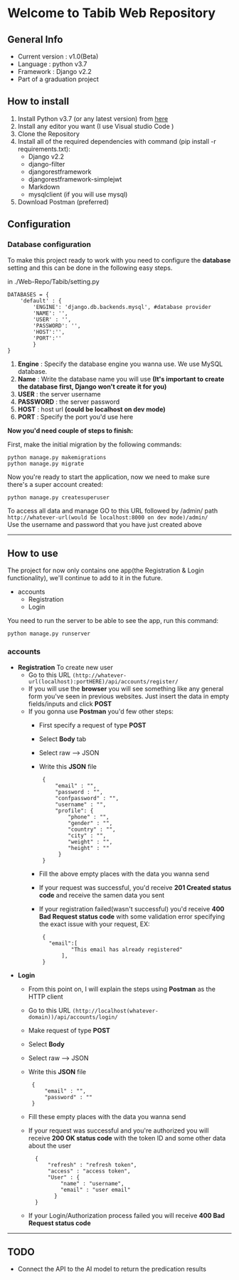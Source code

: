 # Welcome to Tabib Web Repository 

## General Info

 - Current version : v1.0(Beta) 
 - Language : python v3.7
 - Framework : Django v2.2
 - Part of a graduation project 

## How to install

 1. Install Python v3.7 (or any latest version) from [here](https://www.python.org/)
 2. Install any editor you want (I use Visual studio Code )
 3. Clone the Repository
 4. Install all of the required dependencies with command (pip install -r requirements.txt):
	 -  Django v2.2
	 -  django-filter
	 -  djangorestframework
	 -  djangorestframework-simplejwt
	 -  Markdown
	 -  mysqlclient (if you will use mysql)
5. Download Postman (preferred)

## Configuration
### Database configuration
To make this project ready to work with you need to configure the **database** setting
and this can be done in the following easy steps.

in ./Web-Repo/Tabib/setting.py

    DATABASES = {
	    'default' : {
		    'ENGINE': 'django.db.backends.mysql', #database provider
		    'NAME': '',
		    'USER' : '',
		    'PASSWORD': '',
		    'HOST':'',
		    'PORT':''
		    }
	}

 1. **Engine** : Specify the database engine you wanna use. We use MySQL database.
 2. **Name**  : Write the database name you will use **(It's important to create the database first, Django won't create it for you)**
 3. **USER** :  the server username 
 4. **PASSWORD** : the server password
 5.  **HOST** : host url **(could be localhost on dev mode)**
 6. **PORT** : Specify the port you'd use here


**Now you'd need couple of steps to finish:**

  First, make the initial migration by the following commands: 

    python manage.py makemigrations
    python manage.py migrate

 Now you're ready to start the application, now we need to make sure there's a super account created:

    python manage.py createsuperuser

To access all data and manage GO to this URL followed by /admin/ path 
`http://whatever-url(would be localhost:8000 on dev mode)/admin/`  
Use the username and password that you have just created above

---

## How to use
The project for now only contains one app(the Registration & Login functionality), we'll continue to add to it in the future.

 - accounts
	 - Registration
	 - Login

You need to run the server to be able to see the app, run this command: 

    python manage.py runserver

### accounts
 - **Registration**
To create new user
	- Go to this URL `(http://whatever-url(localhost):portHERE)/api/accounts/register/`
	- If you will use the **browser** you will see something like any general form you've seen in previous websites. Just insert the data in empty fields/inputs and click **POST** 
	- If you gonna use **Postman** you'd few other steps: 
		-  First specify a request of type **POST**
		-  Select **Body** tab  
		-  Select raw --> JSON
		-  Write this **JSON** file 

			    {
				    "email" : "",
				    "password : "",
				    "confpassword" : "",
				    "username" : "",
				    "profile": {
					    "phone" : "",
					    "gender" : "",
					    "country" : "",
					    "city" : "",
					    "weight" : "",
					    "height" : ""
					 }
				}
		- Fill the above empty places with the data you wanna send
		- If your request was successful, you'd receive **201 Created status code** and receive the samen data you sent
		- If your registration failed(wasn't successful) you'd receive **400 Bad Request status code** with some validation error specifying the exact issue with your request, EX:
		
			   {
				 "email":[
						"This email has already registered"
				     ],
			   }

- **Login**
	- From this point on, I will explain the steps using **Postman** as the HTTP client 
	- Go to this URL `(http://localhost(whatever-domain))/api/accounts/login/`
	- Make request of type **POST**
	-  Select **Body**  
	-  Select raw --> JSON
	-  Write this **JSON** file 
	
	        {
		        "email" : "",
		        "password" : ""
		    }
	- Fill these empty places with the data you wanna send
	- If your request was successful and you're authorized you will receive **200 OK status code** with the token ID and some other data about the user

		    {
			    "refresh" : "refresh token",
			    "access" : "access token",
			    "User" : {
				    "name" : "username",
				    "email" : "user email"
				  }
			}
		 
	- If your Login/Authorization process failed you will receive **400 Bad Request status code**

---

## TODO
- Connect the API to the AI model to return the predication results
